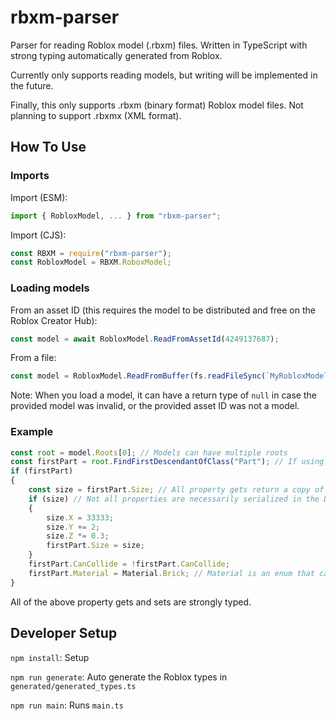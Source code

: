 # rbxm-parser

Parser for reading Roblox model (.rbxm) files. Written in TypeScript with strong typing automatically generated from Roblox.

Currently only supports reading models, but writing will be implemented in the future.

Finally, this only supports .rbxm (binary format) Roblox model files. Not planning to support .rbxmx (XML format).

## How To Use

### Imports

Import (ESM):

```ts
import { RobloxModel, ... } from "rbxm-parser";
```

Import (CJS):

```js
const RBXM = require("rbxm-parser");
const RobloxModel = RBXM.RoboxModel;
```

### Loading models

From an asset ID (this requires the model to be distributed and free on the Roblox Creator Hub):

```ts
const model = await RobloxModel.ReadFromAssetId(4249137687);
```

From a file:

```ts
const model = RobloxModel.ReadFromBuffer(fs.readFileSync(`MyRobloxModel.rbxm`));
```

Note: When you load a model, it can have a return type of `null` in case the provided model was invalid, or the provided asset ID was not a model.

### Example

```ts
const root = model.Roots[0]; // Models can have multiple roots
const firstPart = root.FindFirstDescendantOfClass("Part"); // If using TS, firstPart will be strongly typed to a class of Part
if (firstPart)
{
    const size = firstPart.Size; // All property gets return a copy of the value (except for Instance types)
    if (size) // Not all properties are necessarily serialized in the DOM
    {
        size.X = 33333;
        size.Y += 2;
        size.Z *= 0.3;
        firstPart.Size = size;
    }
    firstPart.CanCollide = !firstPart.CanCollide;
    firstPart.Material = Material.Brick; // Material is an enum that can be imported
}
```

All of the above property gets and sets are strongly typed.

## Developer Setup

`npm install`: Setup

`npm run generate`: Auto generate the Roblox types in `generated/generated_types.ts`

`npm run main`: Runs `main.ts`
